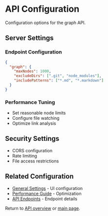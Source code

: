 # API Configuration

Configuration options for the graph API.

## Server Settings

### Endpoint Configuration

```json
{
  "graph": {
    "maxNodes": 1000,
    "excludeDirs": [".git", "node_modules"],
    "includePatterns": ["*.md", "*.markdown"]
  }
}
```

### Performance Tuning

- Set reasonable node limits
- Configure file watching
- Optimize link analysis

## Security Settings

- CORS configuration
- Rate limiting
- File access restrictions

## Related Configuration

- [General Settings](settings.md) - UI configuration
- [Performance Guide](../guides/performance.md) - Optimization
- [API Endpoints](../api/endpoints.md) - Endpoint details

Return to [API overview](../api/overview.md) or [main page](../index.md).
